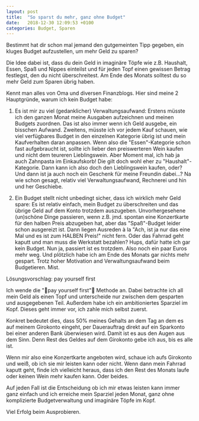 ```yaml
---
layout: post
title:  "So sparst du mehr, ganz ohne Budget"
date:   2018-12-30 12:09:53 +0100
categories: Budget, Sparen
---
```


Bestimmt hat dir schon mal jemand den gutgemeinten Tipp gegeben, ein kluges Budget aufzustellen, um mehr Geld zu sparen? 

Die Idee dabei ist, dass du dein Geld in imaginäre Töpfe wie z.B. Haushalt, Essen, Spaß und Nippes einteilst und für jeden Topf einen gewissen Betrag festlegst, den du nicht überschreitest. Am Ende des Monats solltest du so mehr Geld zum Sparen übrig haben.

Kennt man alles von Oma und diversen Finanzblogs. Hier sind meine 2 Hauptgründe, warum ich kein Budget habe:

1. Es ist mir zu viel (gedanklicher) Verwaltungsaufwand: Erstens müsste ich den ganzen Monat meine Ausgaben aufzeichnen und meinen Budgets zuordnen. Das ist also immer wenn ich Geld ausgebe, ein bisschen Aufwand. Zweitens, müsste ich vor jedem Kauf schauen, wie viel verfügbares Budget in den einzelnen Kategorie übrig ist und mein Kaufverhalten daran anpassen. Wenn also die "Essen"-Kategorie schon fast aufgebraucht ist, sollte ich lieber den preiswerteren Wein kaufen und nicht dem teureren Lieblingswein. Aber Moment mal, ich hab ja auch Zahnpasta im Einkaufskorb! Die gilt doch wohl eher zu "Haushalt"-Kategorie. Dann kann ich also doch den Lieblingswein kaufen, oder? Und dann ist ja auch noch ein Geschenk für meine Freundin dabei...? Na wie schon gesagt, relativ viel Verwaltungsaufwand, Rechnerei und hin und her Geschiebe.


2. Ein Budget stellt nicht unbedingt sicher, dass ich wirklich mehr Geld spare: Es ist relativ einfach, mein Budget zu überschreiten und das übrige Geld auf dem Konto trotzdem auszugeben. Unvorhergesehene (un)schöne Dinge passieren, wenn z.B. jmd. spontan eine Konzertkarte für den halben Preis abzugeben hat, aber das "Spaß"-Budget leider schon ausgereizt ist. Dann liegen Ausreden à la "Ach, ist ja nur das eine Mal und es ist zum HALBEN Preis!" nicht fern. Oder das Fahrrad geht kaputt und man muss die Werkstatt bezahlen? Hups, dafür hatte ich gar kein Budget. Nun ja, passiert ist es trotzdem. Also noch ein paar Euros mehr weg. Und plötzlich habe ich am Ende des Monats gar nichts mehr gespart. Trotz hoher Motivation and Verwaltungsaufwand beim Budgetieren. Mist.

Lösungsvorschlag: pay yourself first

Ich wende die "pay yourself first" Methode an. Dabei betrachte ich all mein Geld als einen Topf und unterscheide nur zwischen dem gesparten und ausgegebenen Teil. Außerdem habe ich ein ambitioniertes Sparziel im Kopf. Dieses geht immer vor, ich zahle mich selbst zuerst.

Konkret bedeutet dies, dass 50% meines Gehalts an dem Tag an dem es auf meinem Girokonto eingeht, per Dauerauftrag direkt auf ein Sparkonto bei einer anderen Bank überwiesen wird. Damit ist es aus den Augen aus dem Sinn. Denn Rest des Geldes auf dem Girokonto gebe ich aus, bis es alle ist. 

Wenn mir also eine Konzertkarte angeboten wird, schaue ich aufs Girokonto und weiß, ob ich sie mir leisten kann oder nicht. Wenn dann mein Fahrrad kaputt geht, finde ich vielleicht heraus, dass ich den Rest des Monats laufe oder keinen Wein mehr kaufen kann. Oder beides.

Auf jeden Fall ist die Entscheidung ob ich mir etwas leisten kann immer ganz einfach und ich erreiche mein Sparziel jeden Monat, ganz ohne komplizierte Budgetverwaltung und imaginäre Töpfe im Kopf. 

Viel Erfolg beim Ausprobieren.